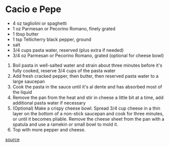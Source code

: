 # Cacio e Pepe

* 4 oz tagliolini or spaghetti
* 1 oz Parmesan or Pecorino Romano, finely grated
* 1 tbsp butter
* 1 tsp Tellicherry black pepper, ground
* salt
* 3/4 cups pasta water, reserved (plus extra if needed)
* 3/4 oz Parmesan or Pecorino Romano, grated (optional for cheese bowl)

1. Boil pasta in well-salted water and strain about three minutes before it's fully cooked, reserve 3/4 cups of the pasta water
1. Add fresh cracked pepper, then butter, then reserved pasta water to a large saucepan
1. Cook the pasta in the sauce until it's al dente and has absorbed most of the liquid
1. Remove the pan from the heat and stir in cheese a little bit at a time, add additional pasta water if necessary
1. (Optional) Make a crispy cheese bowl. Spread 3/4 cup cheese in a thin layer on the bottom of a non-stick saucepan and cook for three minutes, or until it becomes pliable. Remove the cheese sheet from the pan with a spatula and use a ramekin or small bowl to mold it.
1. Top with more pepper and cheese.

[source](https://www.businessinsider.com/how-to-make-anthony-bourdains-favorite-cacio-e-pepe-2015-7)
